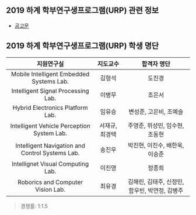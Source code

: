 ## 2019 하계 학부연구생프로그램(URP) 관련 정보
- [공고문](https://github.com/sejong-urp/2019.Summer/issues/5)



## 2019 하계 학부연구생프로그램(URP) 학생 명단
| 지원연구실 | 지도교수 | 합격자 명단 |
|:--:|:--:|:--:|
| Mobile Intelligent Embedded Systems Lab. | 김형석 | 도진경 |
| Intelligent Signal Processing Lab. | 이병무 | 조은서 |
| Hybrid Electronics Platform Lab. | 임유승 | 변성준, 고은비, 조예슬 |
| Intelligent Vehicle Perception System Lab. | 서재규, 최경택 | 주영준, 위성민, 임수현, 조동현 |
| Intelligent Navigation and Control Systems Lab. | 송진우 | 박진현, 이진수, 배한욱, 이승준 | 
| Intellignet Visual Computing Lab. | 이진영 | 정종희 |
| Roborics and Computer Vision Lab. | 최유경 | 김해린, 김태주, 신정민, 함우빈, 박연정, 김병주 |

> 경쟁률: 1:1.5

